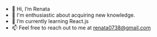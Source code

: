 - 👋 Hi, I’m Renata
- 👀 I'm enthusiastic about acquiring new knowledge.
- 🌱 I’m currently learning React.js
- 📫 Feel free to reach out to me at renata0738@gmail.com
 

 
